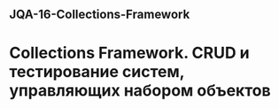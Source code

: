 ## JQA-16-Collections-Framework
# Collections Framework. CRUD и тестирование систем, управляющих набором объектов
